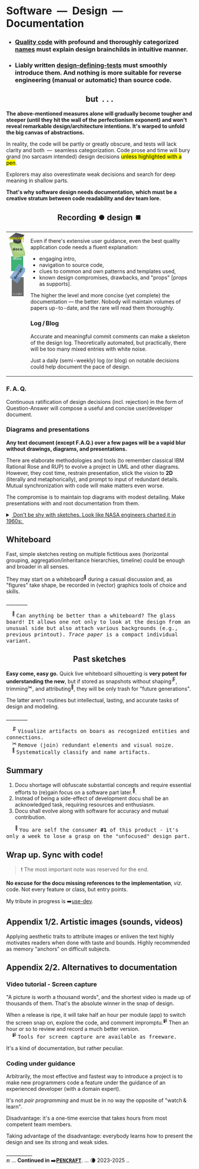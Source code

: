 # Software &nbsp;&mdash;&nbsp; Design &nbsp;&mdash;&nbsp; Documentation

+ ### [Quality code](../../QA/README+/code-quality.md) with profound and thoroughly categorized [names](../../design/names) must explain design brainchilds in intuitive manner. 

+ ### Liably written [design-defining-tests](../../design/drive/) must smoothly introduce them. And nothing is more suitable for reverse engineering (manual or automatic) than source code. 

<h2 align="center">but &nbsp;.&nbsp;.&nbsp;.</h2>

**The above-mentioned measures alone will gradually become tougher and steeper (until they hit the wall of the perfectionism exponent) and won't reveal remarkable design/architecture intentions. 
It's warped to unfold the big canvas of abstractions.**

In reality, the code will be partly or greatly obscure, and tests will lack clarity and both &thinsp;&mdash;&thinsp; seamless categorization. 
Code prose and time will bury grand (no sarcasm intended) design decisions <mark>unless highlighted with a pen</mark>.

Explorers may also overestimate weak decisions and search for deep meaning in shallow parts.

**That's why software design needs documentation, which must be a creative stratum between code readability and dev team lore.**

<h2 align="center">Recording ⏺️ design ⏹️</h2>

<table><tr valign="top"><td><picture><img alt="&nbsp;Docu pillar" src="../../../_rsc/_img/illus/docu/docu_pillar.jpg" /></picture></td><td>

Even if there's extensive user guidance, even the best quality application code needs a fluent explanation: 

* engaging intro,
* navigation to source code,
* clues to common and own patterns and templates used,
* known design compromises, drawbacks, and "props" [props as supports].

The higher the level and more concise (yet complete) the documentation &mdash; the better. Nobody will maintain volumes of papers up-to-date, and the rare will read them thoroughly.

### Log&thinsp;/&thinsp;Blog

Accurate and meaningful commit comments can make a skeleton of the design log. Theoretically automated, but practically, there will be too many mixed entries with white noise.

Just a daily (semi-weekly) log (or blog) on notable decisions could help document the pace of design. 
  
</td></tr></table>

### F.&thinsp;A.&thinsp;Q.

Continuous ratification of design decisions (incl. rejection) in the form of Question-Answer will compose a useful and concise user/developer document. 

### Diagrams and presentations

**Any text document (except F.A.Q.) over a few pages will be a vapid blur without drawings, diagrams, and presentations.**

There are elaborate methodologies and tools (to remember classical IBM Rational Rose and RUP) to evolve a project in UML and other diagrams. 
However, they cost time, restrain presentation, stick the vision to **2D** (literally and metaphorically), and prompt to input of redundant details. Mutual synchronization with code will make matters even worse.

The compromise is to maintain top diagrams with modest detailing. Make presentations with and root documentation from them. 

<details><summary><ins>&nbsp;Don't be shy with sketches. Look like NASA engineers charted it in 1960s:&nbsp</ins></summary>
&nbsp;
  
<picture akign="center"><img alt="&nbsp; &nbsp;freehand fast graphic sketch of space station" src="../../../_rsc/_img/snap/NASA.Sketch.SaturnV_to_station-1960s.png"></picture>

Sketch of a space station. Image source: NASA archives.

\_________</details>

## Whiteboard

Fast, simple sketches resting on multiple fictitious axes (horizontal grouping, aggregation/inheritance hierarchies, timeline) could be enough and broader in all senses. 

They may start on a whiteboard<sup>🔲</sup> during a casual discussion and, as "figures" take shape, be recorded in (vector) graphics tools of choice and skills. 

\_________

&nbsp; &nbsp; <sup>🔲</sup> <samp>Can anything be better than a whiteboard? The glass board! It allows one not only to look at the design from an unusual side but also attach various backgrounds (e.g., previous printout). _Trace paper_ is a compact individual variant.</samp>

<h2 align="center">Past sketches</h2>

**Easy come, easy go.** 
Quick live whiteboard silhouetting is **very potent for understanding the new**, but if stored as snapshots without 
shaping<sup>🗜️</sup>, trimming<sup>✂️</sup>, and attributing<sup>🍒</sup>, they will be only trash for "future generations".

The latter aren't routines but intellectual, lasting, and accurate tasks of design and modeling.

\_________

&nbsp; &nbsp; <sup>🗜️</sup> <samp>Visualize artifacts on boars as recognized entities and connections.</samp>\
&nbsp; &nbsp; <sup>✂️</sup> <samp>Remove (join) redundant elements and visual noize.</samp>\
&nbsp; &nbsp; <sup>🍒</sup> <samp>Systematically classify and name artifacts.</sub>

## Summary

1. Docu shortage will obfuscate substantial concepts and require essential efforts to (re)gain focus on a software part later.<sup>🔖</sup>. 
2. Instead of being a side-effect of development docu shall be an acknowledged task, requiring resources and enthusiasm.
3. Docu shall evolve along with software for accuracy and mutual contribution.

&nbsp; &nbsp; &nbsp; <sup>🔖</sup> <samp>You are self the consumer&nbsp;**#1** of this product - it's only a week to lose a grasp on the "unfocused" design part.</samp>

## Wrap up. Sync with code!

> ❗ The most important note was reserved for the end.

**No excuse for the docu missing references to the implementation**, _viz._ code. Not every feature or class, but entry points.

My tribute in progress is ➡️[use-dev](https://github.com/BYTESHAUS/use-dev/).

## Appendix 1/2. Artistic images (sounds, videos)

Applying aesthetic traits to attribute images or enliven the text highly motivates readers when done with taste and bounds. Highly recommended as memory "anchors" on difficult subjects.

## Appendix 2/2. Alternatives to documentation

### Video tutorial - Screen capture

"A picture is worth a thousand words", and the shortest video is made up of thousands of them. That's the absolute winner in the snap of design. 

When a release is ripe, it will take half an hour per module (app) to switch the screen snap on, explore the code, and comment impromptu.<sup>📹</sup> Then an hour or so to review and record a much better version.\
&nbsp; &nbsp; <sup>📹</sup> <samp>Tools for screen capture are available as freeware.</samp>

It's a kind of documentation, but rather peculiar.

### Coding under guidance

Arbitrarily, the most effective and fastest way to introduce a project is to make new programmers code a feature under the guidance of an experienced developer (with a domain expert).

It's not _pair programming_ and must be in no way the opposite of "watch&thinsp;&&thinsp;learn".

Disadvantage: it's a one-time exercise that takes hours from most competent team members.

Taking advantage of the disadvantage: everybody learns how to present the design and see its strong and weak sides.

\___________\
🔚 ... **Continued in ✒️[P<samp>ENCRAFT</samp>](../../../pencraft/README.md)**. ... 🌘 2023-2025 ..
